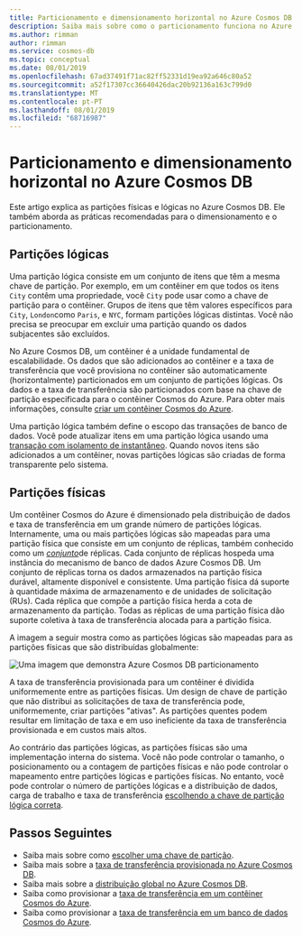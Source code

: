 ```yaml
---
title: Particionamento e dimensionamento horizontal no Azure Cosmos DB
description: Saiba mais sobre como o particionamento funciona no Azure Cosmos DB, como configurar o particionamento e as chaves de partição e como escolher a chave de partição correta para seu aplicativo.
ms.author: rimman
author: rimman
ms.service: cosmos-db
ms.topic: conceptual
ms.date: 08/01/2019
ms.openlocfilehash: 67ad37491f71ac82ff52331d19ea92a646c80a52
ms.sourcegitcommit: a52f17307cc36640426dac20b92136a163c799d0
ms.translationtype: MT
ms.contentlocale: pt-PT
ms.lasthandoff: 08/01/2019
ms.locfileid: "68716987"
---
```

# <a name="partitioning-and-horizontal-scaling-in-azure-cosmos-db"></a>Particionamento e dimensionamento horizontal no Azure Cosmos DB

Este artigo explica as partições físicas e lógicas no Azure Cosmos DB. Ele também aborda as práticas recomendadas para o dimensionamento e o particionamento. 

## <a name="logical-partitions"></a>Partições lógicas

Uma partição lógica consiste em um conjunto de itens que têm a mesma chave de partição. Por exemplo, em um contêiner em que todos os itens `City` contêm uma propriedade, você `City` pode usar como a chave de partição para o contêiner. Grupos de itens que têm valores específicos para `City`, `London`como `Paris`, e `NYC`, formam partições lógicas distintas. Você não precisa se preocupar em excluir uma partição quando os dados subjacentes são excluídos.

No Azure Cosmos DB, um contêiner é a unidade fundamental de escalabilidade. Os dados que são adicionados ao contêiner e a taxa de transferência que você provisiona no contêiner são automaticamente (horizontalmente) particionados em um conjunto de partições lógicas. Os dados e a taxa de transferência são particionados com base na chave de partição especificada para o contêiner Cosmos do Azure. Para obter mais informações, consulte [criar um contêiner Cosmos do Azure](how-to-create-container.md).

Uma partição lógica também define o escopo das transações de banco de dados. Você pode atualizar itens em uma partição lógica usando uma [transação com isolamento de instantâneo](database-transactions-optimistic-concurrency.md). Quando novos itens são adicionados a um contêiner, novas partições lógicas são criadas de forma transparente pelo sistema.

## <a name="physical-partitions"></a>Partições físicas

Um contêiner Cosmos do Azure é dimensionado pela distribuição de dados e taxa de transferência em um grande número de partições lógicas. Internamente, uma ou mais partições lógicas são mapeadas para uma partição física que consiste em um conjunto de réplicas, também conhecido como um [*conjunto*](global-dist-under-the-hood.md)de réplicas. Cada conjunto de réplicas hospeda uma instância do mecanismo de banco de dados Azure Cosmos DB. Um conjunto de réplicas torna os dados armazenados na partição física durável, altamente disponível e consistente. Uma partição física dá suporte à quantidade máxima de armazenamento e de unidades de solicitação (RUs). Cada réplica que compõe a partição física herda a cota de armazenamento da partição. Todas as réplicas de uma partição física dão suporte coletiva à taxa de transferência alocada para a partição física. 

A imagem a seguir mostra como as partições lógicas são mapeadas para as partições físicas que são distribuídas globalmente:

![Uma imagem que demonstra Azure Cosmos DB particionamento](./media/partition-data/logical-partitions.png)

A taxa de transferência provisionada para um contêiner é dividida uniformemente entre as partições físicas. Um design de chave de partição que não distribui as solicitações de taxa de transferência pode, uniformemente, criar partições "ativas". As partições quentes podem resultar em limitação de taxa e em uso ineficiente da taxa de transferência provisionada e em custos mais altos.

Ao contrário das partições lógicas, as partições físicas são uma implementação interna do sistema. Você não pode controlar o tamanho, o posicionamento ou a contagem de partições físicas e não pode controlar o mapeamento entre partições lógicas e partições físicas. No entanto, você pode controlar o número de partições lógicas e a distribuição de dados, carga de trabalho e taxa de transferência [escolhendo a chave de partição lógica correta](partitioning-overview.md#choose-partitionkey).

## <a name="next-steps"></a>Passos Seguintes

* Saiba mais sobre como [escolher uma chave de partição](partitioning-overview.md#choose-partitionkey).
* Saiba mais sobre a [taxa de transferência provisionada no Azure Cosmos DB](request-units.md).
* Saiba mais sobre a [distribuição global no Azure Cosmos DB](distribute-data-globally.md).
* Saiba como provisionar a [taxa de transferência em um contêiner Cosmos do Azure](how-to-provision-container-throughput.md).
* Saiba como provisionar a [taxa de transferência em um banco de dados Cosmos do Azure](how-to-provision-database-throughput.md).
